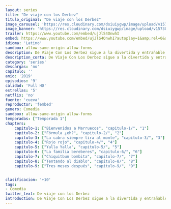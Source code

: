 ```yaml
---
layout: series
title: "De viaje con los Derbez"
titulo_original: "De viaje con los Derbez"
image_carousel: 'https://res.cloudinary.com/dsiuiygwp/image/upload/v1573082457/viaje-min_zvo58l.jpg'
image_banner: 'https://res.cloudinary.com/dsiuiygwp/image/upload/v1573082458/los-derbez-810x417-min_yaemlx.jpg'
trailer: https://www.youtube.com/embed/ujJlS4OnwhI
embed: https://www.youtube.com/embed/ujJlS4OnwhI?autoplay=1&amp;rel=0&amp;hd=1&border=0&wmode=opaque&enablejsapi=1&modestbranding=1&controls=1&showinfo=0
idioma: 'Latino'
sandbox: allow-same-origin allow-forms
description: De Viaje Con Los Derbez sigue a la divertida y entrañable familia Derbez mientras descubren nuevas culturas en tierras extranjeras. Esta carismática familia, dirigida por el patriarca Eugenio Derbez, permite documentar sus vidas por primera vez, sin filtrarlas. Protagonistas, Eugenio Derbez, Alessandra Rosaldo, Aislinn Derbez, Mauricio Ochmann, Vadhir Derbez y José Eduardo Derbez.
description_corta: De Viaje Con Los Derbez sigue a la divertida y entrañable familia Derbez mientras descubren nuevas culturas en tierras extranjeras. Esta carismática familia, dirigida por el patriarca Eugenio Derbez, permite documentar sus vidas por primera vez, sin ..
category: 'series'
descargas: 'no'
capitulo: ''
anio: '2019'
episodios: '9'
calidad: 'Full HD'
estrellas: '5'
netflix: 'no'
fuente: 'cueva'
reproductor: 'fembed'
genero: Comedia
sandbox: allow-same-origin allow-forms 
temporadas: ["Temporada 1"]
chapters:
    capitulo-1: ["Bienvenidos a Marruecos", "capitulo-1/", "1"]
    capitulo-2: ["Fórmula ¿eh?", "capitulo-2/", "2"]
    capitulo-3: ["La cabra siempre tira al monte", "capitulo-3/", "3"]
    capitulo-4: ["Rojo rojo", "capitulo-4/", "4"]
    capitulo-5: ["Yalla Yalla", "capitulo-5/", "5"]
    capitulo-6: ["La familia bereberes", "capitulo-6/", "6"]
    capitulo-7: ["Chiquitbun bombita", "capitulo-7/", "7"]
    capitulo-8: ["Tentando al diablo", "capitulo-8/", "8"]
    capitulo-9: ["Tres meses después", "capitulo-9/", "9"]


clasificacion: '+10'
tags:
- Comedia
twitter_text: De viaje con los Derbez
introduction: De Viaje Con Los Derbez sigue a la divertida y entrañable familia Derbez mientras descubren nuevas culturas en tierras extranjeras. Esta carismática familia, dirigida por el patriarca Eugenio Derbez, permite documentar sus vidas por primera vez, sin ..
---
```



 







